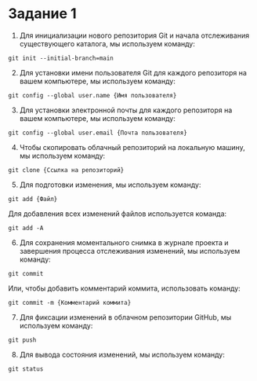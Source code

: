 # Задание 1

1. Для инициализации нового репозитория Git и начала отслеживания существующего каталога, мы используем команду:

`git init --initial-branch=main`

2. Для установки имени пользователя Git для каждого репозиторя на вашем компьютере, мы используем команду:

`git config --global user.name {Имя пользователя}`

3. Для установки электронной почты для каждого репозиторя на вашем компьютере, мы используем команду:

`git config --global user.email {Почта пользователя}`

4. Чтобы скопировать облачный репозиторий на локальную машину, мы используем команду:

`git clone {Ссылка на репозиторий}`

5. Для подготовки изменения, мы используем команду:

`git add {Файл}` 

Для добавления всех изменений файлов используется команда:

`git add -A`

6. Для сохранения моментального снимка в журнале проекта и завершения процесса отслеживания изменений, мы используем команду:

`git commit`

Или, чтобы добавить комментарий коммита, использовать команду:

`git commit -m {Комментарий коммита}`

7. Для фиксации изменений в облачном репозитории GitHub, мы используем команду:

`git push`

8. Для вывода состояния изменений, мы используем команду:

`git status`





